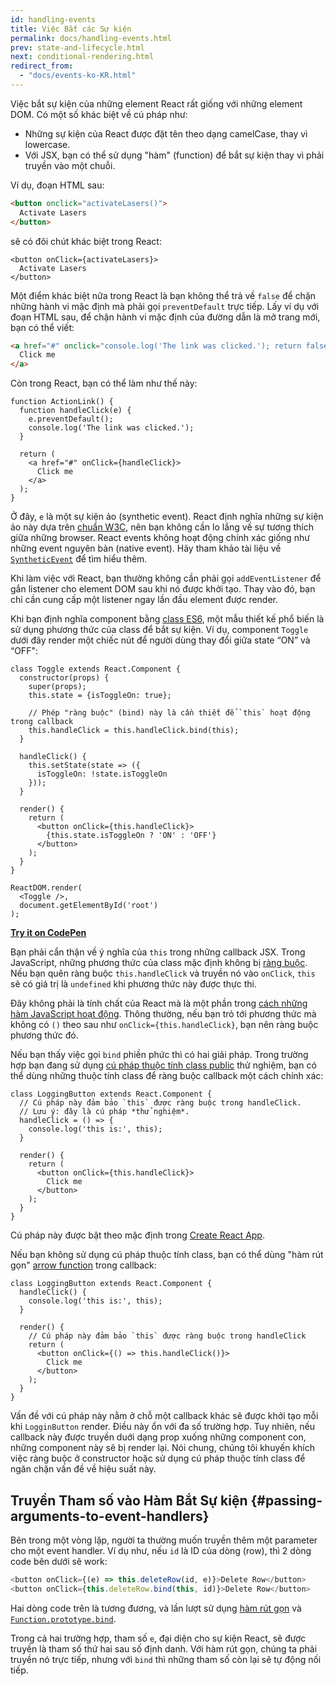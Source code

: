 ```yaml
---
id: handling-events
title: Việc Bắt các Sự kiện
permalink: docs/handling-events.html
prev: state-and-lifecycle.html
next: conditional-rendering.html
redirect_from:
  - "docs/events-ko-KR.html"
---
```


Việc bắt sự kiện của những element React rất giống với những element DOM. Có một số khác biệt về cú pháp như:

* Những sự kiện của React được đặt tên theo dạng camelCase, thay vì lowercase.
* Với JSX, bạn có thể sử dụng "hàm" (function) để bắt sự kiện thay vì phải truyền vào một chuỗi.

Ví dụ, đoạn HTML sau:

```html
<button onclick="activateLasers()">
  Activate Lasers
</button>
```

sẽ có đôi chút khác biệt trong React:

```js{1}
<button onClick={activateLasers}>
  Activate Lasers
</button>
```

Một điểm khác biệt nữa trong React là bạn không thể trả về `false` để chặn những hành vi mặc định mà phải gọi `preventDefault` trực tiếp. Lấy ví dụ với đoạn HTML sau, để chặn hành vi mặc định của đường dẫn là mở trang mới, bạn có thể viết:

```html
<a href="#" onclick="console.log('The link was clicked.'); return false">
  Click me
</a>
```

Còn trong React, bạn có thể làm như thế này:

```js{2-5,8}
function ActionLink() {
  function handleClick(e) {
    e.preventDefault();
    console.log('The link was clicked.');
  }

  return (
    <a href="#" onClick={handleClick}>
      Click me
    </a>
  );
}
```

Ở đây, `e` là một sự kiện ảo (synthetic event). React định nghĩa những sự kiện ảo này dựa trên [chuẩn W3C](https://www.w3.org/TR/DOM-Level-3-Events/), nên bạn không cần lo lắng về sự tương thích giữa những browser. React events không hoạt động chính xác giống như những event nguyên bản (native event). Hãy tham khảo tài liệu về [`SyntheticEvent`](/docs/events.html) để tìm hiểu thêm.

Khi làm việc với React, bạn thường không cần phải gọi `addEventListener` để gắn listener cho element DOM sau khi nó được khởi tạo. Thay vào đó, bạn chỉ cần cung cấp một listener ngay lần đầu element được render.

Khi bạn định nghĩa component bằng [class ES6](https://developer.mozilla.org/vi/docs/Web/JavaScript/Reference/Classes), một mẫu thiết kế phổ biến là sử dụng phương thức của class để bắt sự kiện. Ví dụ, component `Toggle` dưới đây render một chiếc nút để người dùng thay đổi giữa state “ON” và “OFF":

```js{6,7,10-14,18}
class Toggle extends React.Component {
  constructor(props) {
    super(props);
    this.state = {isToggleOn: true};

    // Phép "ràng buộc" (bind) này là cần thiết để `this` hoạt động trong callback
    this.handleClick = this.handleClick.bind(this);
  }

  handleClick() {
    this.setState(state => ({
      isToggleOn: !state.isToggleOn
    }));
  }

  render() {
    return (
      <button onClick={this.handleClick}>
        {this.state.isToggleOn ? 'ON' : 'OFF'}
      </button>
    );
  }
}

ReactDOM.render(
  <Toggle />,
  document.getElementById('root')
);
```

[**Try it on CodePen**](https://codepen.io/gaearon/pen/xEmzGg?editors=0010)

Bạn phải cẩn thận về ý nghĩa của `this` trong những callback JSX. Trong JavaScript, những phương thức của class mặc định không bị [ràng buộc](https://developer.mozilla.org/en/docs/Web/JavaScript/Reference/Global_objects/Function/bind). Nếu bạn quên ràng buộc `this.handleClick` và truyền nó vào `onClick`, `this` sẽ có giá trị là `undefined` khi phương thức này được thực thi.

Đây không phải là tính chất của React mà là một phần trong [cách những hàm JavaScript hoạt động](https://www.smashingmagazine.com/2014/01/understanding-javascript-function-prototype-bind/). Thông thường, nếu bạn trỏ tới phương thức mà không có `()` theo sau như `onClick={this.handleClick}`, bạn nên ràng buộc phương thức đó.

Nếu bạn thấy việc gọi `bind` phiền phức thì có hai giải pháp. Trong trường hợp bạn đang sử dụng [cú pháp thuộc tính class public](https://babeljs.io/docs/plugins/transform-class-properties/) thử nghiệm, bạn có thể dùng những thuộc tính class để ràng buộc callback một cách chính xác:

```js{2-6}
class LoggingButton extends React.Component {
  // Cú pháp này đảm bảo `this` được ràng buộc trong handleClick.
  // Lưu ý: đây là cú pháp *thử nghiệm*.
  handleClick = () => {
    console.log('this is:', this);
  }

  render() {
    return (
      <button onClick={this.handleClick}>
        Click me
      </button>
    );
  }
}
```

Cú pháp này được bật theo mặc định trong [Create React App](https://github.com/facebookincubator/create-react-app).

Nếu bạn không sử dụng cú pháp thuộc tính class, bạn có thể dùng "hàm rút gọn" [arrow function](https://developer.mozilla.org/vi/docs/Web/JavaScript/Reference/Functions/Arrow_functions) trong callback:

```js{7-9}
class LoggingButton extends React.Component {
  handleClick() {
    console.log('this is:', this);
  }

  render() {
    // Cú pháp này đảm bảo `this` được ràng buộc trong handleClick
    return (
      <button onClick={() => this.handleClick()}>
        Click me
      </button>
    );
  }
}
```

Vấn đề với cú pháp này nằm ở chỗ một callback khác sẽ được khởi tạo mỗi khi `LogginButton` render. Điều này ổn với đa số trường hợp. Tuy nhiên, nếu callback này được truyền duới dạng prop xuống những component con, những component này sẽ bị render lại. Nói chung, chúng tôi khuyến khích việc ràng buộc ở constructor hoặc sử dụng cú pháp thuộc tính class để ngăn chặn vấn đề về hiệu suất này.

## Truyền Tham số vào Hàm Bắt Sự kiện {#passing-arguments-to-event-handlers}

Bên trong một vòng lặp, người ta thường muốn truyền thêm một parameter cho một event handler. Ví dụ như, nếu `id` là ID của dòng (row), thì 2 dòng code bên dưới sẽ work:

```js
<button onClick={(e) => this.deleteRow(id, e)}>Delete Row</button>
<button onClick={this.deleteRow.bind(this, id)}>Delete Row</button>
```

Hai dòng code trên là tương đương, và lần lượt sử dụng [hàm rút gọn](https://developer.mozilla.org/vi/docs/Web/JavaScript/Reference/Functions/Arrow_functions) và [`Function.prototype.bind`](https://developer.mozilla.org/en-US/docs/Web/JavaScript/Reference/Global_objects/Function/bind).

Trong cả hai trường hợp, tham số `e`, đại diện cho sự kiện React, sẽ được truyền là tham số thứ hai sau số định danh. Với hàm rút gọn, chúng ta phải truyền nó trực tiếp, nhưng với `bind` thì những tham số còn lại sẽ tự động nối tiếp.
